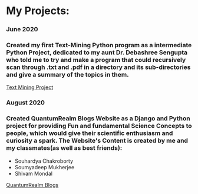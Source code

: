 
# My Projects:

### June 2020
### Created my first Text-Mining Python program as a intermediate Python Project, dedicated to my aunt Dr. Debashree Sengupta who told me to try and make a program that could recursively scan through .txt and .pdf in a directory and its sub-directories and give a summary of the topics in them.
<a href="https://www.github.com/textminingproject">Text Mining Project</a>

### August 2020
### Created QuantumRealm Blogs Website as a Django and Python project for providing Fun and fundamental Science Concepts to people, which would give their scientific enthusiasm and curiosity a spark. The Website's Content is created by me and my classmates(as well as best friends):
<ul>
  <li>
  Souhardya Chakroborty
  </li>
  <li>
  Soumyadeep Mukherjee
  </li>
  <li>
  Shivam Mondal
  </li>
</ul>
<a href="https://www.quantumrealm.in">QuantumRealm Blogs</a>

